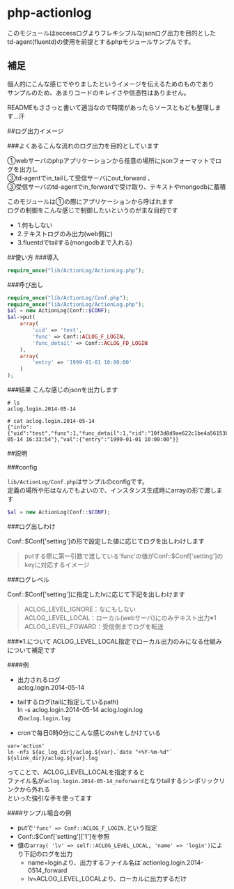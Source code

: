 php-actionlog
=============
このモジュールはaccessログよりフレキシブルなjsonログ出力を目的とした  
td-agent(fluentd)の使用を前提とするphpモジュールサンプルです。  

## 補足
個人的にこんな感じでやりましたというイメージを伝えるためのものであり  
サンプルのため、あまりコードのキレイさや信憑性はありません。  

READMEもささっと書いて適当なので時間があったらソースともども整理します...汗

##ログ出力イメージ

###よくあるこんな流れのログ出力を目的としています  

①webサーバのphpアプリケーションから任意の場所にjsonフォーマットでログを出力し  
③td-agentでin_tailして受信サーバにout_forward  、  
③受信サーバのtd-agentでin_forwardで受け取り、テキストやmongodbに蓄積  

このモジュールは①の際にアプリケーションから呼ばれます  
ログの制御をこんな感じで制御したいというのが主な目的です
* 1.何もしない  
* 2.テキストログのみ出力(web側に)  
* 3.fluentdでtailする(mongodbまで入れる)  

##使い方
###導入
```php
require_once("lib/ActionLog/ActionLog.php");
```

###呼び出し
```php
require_once("lib/ActionLog/Conf.php");
require_once("lib/ActionLog/ActionLog.php");
$al = new ActionLog(Conf::$CONF);
$al->put(
	array(
		'uid' => 'test',
		'func' => Conf::ACLOG_F_LOGIN,
		'func_detail' => Conf::ACLOG_FD_LOGIN
	),
	array(
		'entry' => '1999-01-01 10:00:00'
	)
);
```
###結果
こんな感じのjsonを出力します
```
# ls
aclog.login.2014-05-14

# cat aclog.login.2014-05-14
{"info":{"uid":"test","func":1,"func_detail":1,"rid":"10f3d8d9ae622c1be4a56153bf6700ea","pid":28760,"hn":"is1.paq.to","ts":"2014-05-14 16:33:54"},"val":{"entry":"1999-01-01 10:00:00"}}
```

##説明

###config  

`lib/ActionLog/Conf.php`はサンプルのconfigです。   
定義の場所や形はなんでもよいので、インスタンス生成時にarrayの形で渡します  
```php
$al = new ActionLog(Conf::$CONF);
```

###ログ出しわけ  

Conf::$Conf['setting']の形で設定した値に応じてログを出しわけします  
>putする際に第一引数で渡している'func'の値がConf::$Conf['setting']のkeyに対応するイメージ  

###ログレベル  

Conf::$Conf['setting']に指定したlvに応じて下記を出しわけます

>ACLOG_LEVEL_IGNORE：なにもしない  
>ACLOG_LEVEL_LOCAL：ローカル(webサーバ)にのみテキスト出力※1  
>ACLOG_LEVEL_FOWARD：受信側までログを転送  


###※1.について
ACLOG_LEVEL_LOCAL指定でローカル出力のみになる仕組みについて補足です

####例
* 出力されるログ  
aclog.login.2014-05-14  

* tailするログ(tailに指定しているpath)  
ln -s aclog.login.2014-05-14 aclog.login.log   
の`aclog.login.log`  

* cronで毎日0時0分にこんな感じのshをしかけている
```
var='action'
ln -nfs ${ac_log_dir}/aclog.${var}.`date "+%Y-%m-%d"` ${slink_dir}/aclog.${var}.log
```

ってことで、ACLOG_LEVEL_LOCALを指定すると  
ファイル名が`aclog.login.2014-05-14_noforward`となりtailするシンボリックリンクから外れる  
といった強引な手を使ってます


####サンプル場合の例

* putで`'func' => Conf::ACLOG_F_LOGIN,`という指定
* Conf::$Conf['setting']['1']を参照
* 値の`array( 'lv' => self::ACLOG_LEVEL_LOCAL, 'name' => 'login')`により下記のログを出力
    * name=loginより、出力するファイル名は`actionlog.login.2014-0514_forward
    * lv=ACLOG_LEVEL_LOCALより、ローカルに出力するだけ




